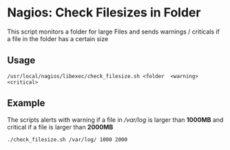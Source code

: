 # Nagios: Check Filesizes in Folder



This script monitors a folder for large Files and sends warnings / criticals if a file in the folder has a certain size


## Usage

```
/usr/local/nagios/libexec/check_filesize.sh <folder  <warning> <critical>
```

## Example

The scripts alerts with warning if a file in */var/log* is larger than **1000MB** and 
critical if a file is larger than **2000MB**
```
./check_filesize.sh /var/log/ 1000 2000

```

